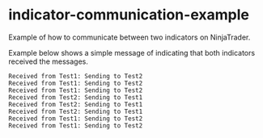 # indicator-communication-example
Example of how to communicate between two indicators on NinjaTrader.

Example below shows a simple message of indicating that both indicators received the messages.

```
Received from Test1: Sending to Test2
Received from Test1: Sending to Test2
Received from Test1: Sending to Test2
Received from Test2: Sending to Test1
Received from Test2: Sending to Test1
Received from Test2: Sending to Test1
Received from Test1: Sending to Test2
Received from Test1: Sending to Test2
```
